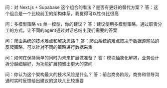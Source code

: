 问：对 Next.js  Supabase 这个组合的看法？是否有更好的替代⽅案？
答：这个组合是一个比较前卫的架构体系，我觉得可以性价比很高

问：多模型策略 vs 单⼀模型，你的建议？
答：建议使用多模型策略，通过职责分工的方式，让不同的agent通过对话总结出我们需要的答案

问：爬⾍系统的技术难点和解决思路？
答：爬虫系统的难点取决于数据源网站的反爬策略，可以针对不同的策略进行数据采集

问：如何在保持简单的同时为未来扩展做准备？
答：模块抽象化解耦，业务设计拆分越细越好，为功能扩展预留出更大的空间

问：你认为这个架构最⼤的技术⻛险是什么？
答：前台商务阶段，商务和领导沟通时实时反馈给出建议的这块儿比较重要
